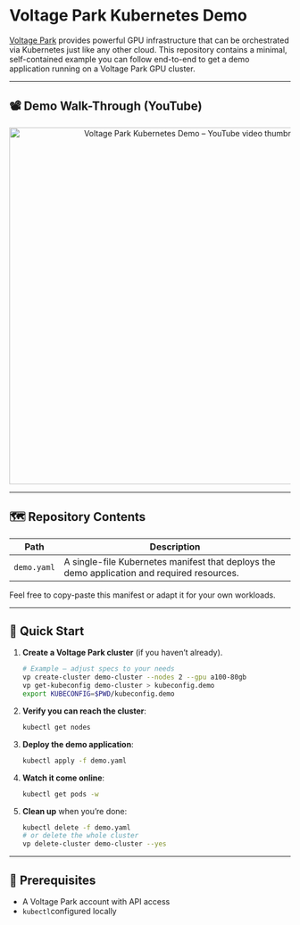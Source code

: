 # Voltage Park Kubernetes Demo

[Voltage Park](https://voltagepark.com) provides powerful GPU infrastructure that can be orchestrated via Kubernetes just like any other cloud. This repository contains a minimal, self-contained example you can follow end-to-end to get a demo application running on a Voltage Park GPU cluster.

---

## 📽️ Demo Walk-Through (YouTube)

<!-- Replace the VIDEO_ID below with the actual ID once the video is published -->
<p align="center">
  <a href="https://www.youtube.com/watch?v=VIDEO_ID" target="_blank">
    <img src="https://img.youtube.com/vi/VIDEO_ID/hqdefault.jpg" alt="Voltage Park Kubernetes Demo – YouTube video thumbnail" width="640" />
  </a>
</p>

---

## 🗺️ Repository Contents

| Path | Description |
|------|-------------|
| `demo.yaml` | A single-file Kubernetes manifest that deploys the demo application and required resources. |

Feel free to copy-paste this manifest or adapt it for your own workloads.

---

## 🚀 Quick Start

1. **Create a Voltage Park cluster** (if you haven’t already).
   ```bash
   # Example – adjust specs to your needs
   vp create-cluster demo-cluster --nodes 2 --gpu a100-80gb
   vp get-kubeconfig demo-cluster > kubeconfig.demo
   export KUBECONFIG=$PWD/kubeconfig.demo
   ```
2. **Verify you can reach the cluster**:
   ```bash
   kubectl get nodes
   ```
3. **Deploy the demo application**:
   ```bash
   kubectl apply -f demo.yaml
   ```
4. **Watch it come online**:
   ```bash
   kubectl get pods -w
   ```
5. **Clean up** when you’re done:
   ```bash
   kubectl delete -f demo.yaml
   # or delete the whole cluster
   vp delete-cluster demo-cluster --yes
   ```

---

## 📝 Prerequisites

- A Voltage Park account with API access
- `kubectl`configured locally